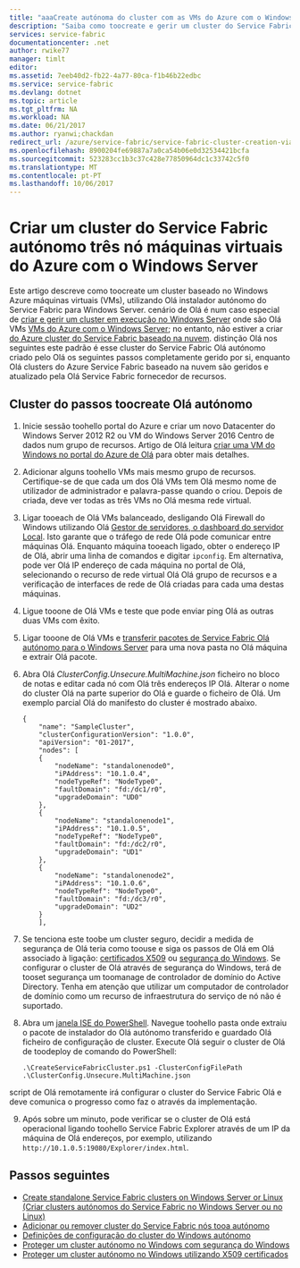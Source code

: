 ```yaml
---
title: "aaaCreate autónoma do cluster com as VMs do Azure com o Windows | Microsoft Docs"
description: "Saiba como toocreate e gerir um cluster do Service Fabric do Azure em máquinas virtuais do Azure com o Windows Server."
services: service-fabric
documentationcenter: .net
author: rwike77
manager: timlt
editor: 
ms.assetid: 7eeb40d2-fb22-4a77-80ca-f1b46b22edbc
ms.service: service-fabric
ms.devlang: dotnet
ms.topic: article
ms.tgt_pltfrm: NA
ms.workload: NA
ms.date: 06/21/2017
ms.author: ryanwi;chackdan
redirect_url: /azure/service-fabric/service-fabric-cluster-creation-via-arm
ms.openlocfilehash: 8900204fe69887a7a0ca54b06e0d32534421bcfa
ms.sourcegitcommit: 523283cc1b3c37c428e77850964dc1c33742c5f0
ms.translationtype: MT
ms.contentlocale: pt-PT
ms.lasthandoff: 10/06/2017
---
```

# <a name="create-a-three-node-standalone-service-fabric-cluster-with-azure-virtual-machines-running-windows-server"></a>Criar um cluster do Service Fabric autónomo três nó máquinas virtuais do Azure com o Windows Server
Este artigo descreve como toocreate um cluster baseado no Windows Azure máquinas virtuais (VMs), utilizando Olá instalador autónomo do Service Fabric para Windows Server. cenário de Olá é num caso especial de [criar e gerir um cluster em execução no Windows Server](service-fabric-cluster-creation-for-windows-server.md) onde são Olá VMs [VMs do Azure com o Windows Server](../virtual-machines/virtual-machines-windows-hero-tutorial.md?toc=%2fazure%2fvirtual-machines%2fwindows%2ftoc.json); no entanto, não estiver a criar [do Azure cluster do Service Fabric baseado na nuvem](service-fabric-cluster-creation-via-portal.md). distinção Olá nos seguintes este padrão é esse cluster do Service Fabric Olá autónomo criado pelo Olá os seguintes passos completamente gerido por si, enquanto Olá clusters do Azure Service Fabric baseado na nuvem são geridos e atualizado pela Olá Service Fabric fornecedor de recursos.

## <a name="steps-toocreate-hello-standalone-cluster"></a>Cluster do passos toocreate Olá autónomo
1. Inicie sessão toohello portal do Azure e criar um novo Datacenter do Windows Server 2012 R2 ou VM do Windows Server 2016 Centro de dados num grupo de recursos. Artigo de Olá leitura [criar uma VM do Windows no portal do Azure de Olá](../virtual-machines/virtual-machines-windows-hero-tutorial.md?toc=%2fazure%2fvirtual-machines%2fwindows%2ftoc.json) para obter mais detalhes.
2. Adicionar alguns toohello VMs mais mesmo grupo de recursos. Certifique-se de que cada um dos Olá VMs tem Olá mesmo nome de utilizador de administrador e palavra-passe quando o criou. Depois de criada, deve ver todas as três VMs no Olá mesma rede virtual.
3. Ligar tooeach de Olá VMs balanceado, desligando Olá Firewall do Windows utilizando Olá [Gestor de servidores, o dashboard do servidor Local](https://technet.microsoft.com/library/jj134147.aspx). Isto garante que o tráfego de rede Olá pode comunicar entre máquinas Olá. Enquanto máquina tooeach ligado, obter o endereço IP de Olá, abrir uma linha de comandos e digitar `ipconfig`. Em alternativa, pode ver Olá IP endereço de cada máquina no portal de Olá, selecionando o recurso de rede virtual Olá Olá grupo de recursos e a verificação de interfaces de rede de Olá criadas para cada uma destas máquinas.
4. Ligue tooone de Olá VMs e teste que pode enviar ping Olá as outras duas VMs com êxito.
5. Ligar tooone de Olá VMs e [transferir pacotes de Service Fabric Olá autónomo para o Windows Server](http://go.microsoft.com/fwlink/?LinkId=730690) para uma nova pasta no Olá máquina e extrair Olá pacote.
6. Abra Olá *ClusterConfig.Unsecure.MultiMachine.json* ficheiro no bloco de notas e editar cada nó com Olá três endereços IP Olá. Alterar o nome do cluster Olá na parte superior do Olá e guarde o ficheiro de Olá.  Um exemplo parcial Olá do manifesto do cluster é mostrado abaixo.
   
    ```
    {
        "name": "SampleCluster",
        "clusterConfigurationVersion": "1.0.0",
        "apiVersion": "01-2017",
        "nodes": [
        {
            "nodeName": "standalonenode0",
            "iPAddress": "10.1.0.4",
            "nodeTypeRef": "NodeType0",
            "faultDomain": "fd:/dc1/r0",
            "upgradeDomain": "UD0"
        },
        {
            "nodeName": "standalonenode1",
            "iPAddress": "10.1.0.5",
            "nodeTypeRef": "NodeType0",
            "faultDomain": "fd:/dc2/r0",
            "upgradeDomain": "UD1"
        },
        {
            "nodeName": "standalonenode2",
            "iPAddress": "10.1.0.6",
            "nodeTypeRef": "NodeType0",
            "faultDomain": "fd:/dc3/r0",
            "upgradeDomain": "UD2"
        }
        ],
    ```
7. Se tenciona este toobe um cluster seguro, decidir a medida de segurança de Olá teria como toouse e siga os passos de Olá em Olá associado à ligação: [certificados X509](service-fabric-windows-cluster-x509-security.md) ou [segurança do Windows](service-fabric-windows-cluster-windows-security.md). Se configurar o cluster de Olá através de segurança do Windows, terá de tooset segurança um toomanage de controlador de domínio do Active Directory. Tenha em atenção que utilizar um computador de controlador de domínio como um recurso de infraestrutura do serviço de nó não é suportado.
8. Abra um [janela ISE do PowerShell](https://msdn.microsoft.com/powershell/scripting/core-powershell/ise/introducing-the-windows-powershell-ise). Navegue toohello pasta onde extraiu o pacote de instalador do Olá autónomo transferido e guardado Olá ficheiro de configuração de cluster. Execute Olá seguir o cluster de Olá de toodeploy de comando do PowerShell:
   
    ```
    .\CreateServiceFabricCluster.ps1 -ClusterConfigFilePath .\ClusterConfig.Unsecure.MultiMachine.json
    ```

script de Olá remotamente irá configurar o cluster do Service Fabric Olá e deve comunica o progresso como faz o através da implementação.

9. Após sobre um minuto, pode verificar se o cluster de Olá está operacional ligando toohello Service Fabric Explorer através de um IP da máquina de Olá endereços, por exemplo, utilizando `http://10.1.0.5:19080/Explorer/index.html`. 

## <a name="next-steps"></a>Passos seguintes
* [Create standalone Service Fabric clusters on Windows Server or Linux (Criar clusters autónomos do Service Fabric no Windows Server ou no Linux)](service-fabric-deploy-anywhere.md)
* [Adicionar ou remover cluster do Service Fabric nós tooa autónomo](service-fabric-cluster-windows-server-add-remove-nodes.md)
* [Definições de configuração do cluster do Windows autónomo](service-fabric-cluster-manifest.md)
* [Proteger um cluster autónomo no Windows com segurança do Windows](service-fabric-windows-cluster-windows-security.md)
* [Proteger um cluster autónomo no Windows utilizando X509 certificados](service-fabric-windows-cluster-x509-security.md)

